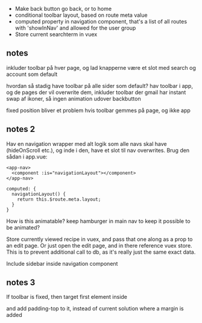 - Make back button go back, or to home
- conditional toolbar layout, based on route meta value
- computed property in navigation component, that's a list of all routes with 'showInNav' and allowed for the user group
- Store current searchterm in vuex

## notes
inkluder toolbar på hver page, og lad knapperne være et slot med search og account som default

hvordan så stadig have toolbar på alle sider som default?
hav toolbar i app, og de pages der vil overwrite dem, inkluder toolbar der
gmail har instant swap af ikoner, så ingen animation udover backbutton

fixed position bliver et problem hvis toolbar gemmes på page, og ikke app


## notes 2
Hav en navigation wrapper med alt logik som alle navs skal have (hideOnScroll etc.), og inde i den, have et slot til nav overwrites. Brug den sådan i app.vue:
```
<app-nav>
  <component :is="navigationLayout"></component>
</app-nav>

computed: {
  navigationLayout() {
    return this.$route.meta.layout;
  }
}
```

How is this animatable?
keep hamburger in main nav to keep it possible to be animated?

Store currently viewed recipe in vuex, and pass that one along as a prop to an edit page. Or just open the edit page, and in there reference vuex store. This is to prevent additional call to db, as it's really just the same exact data. 

Include sidebar inside navigation component

## notes 3
If toolbar is fixed, then target first element inside <main> and add padding-top to it, instead of current solution where a margin is added